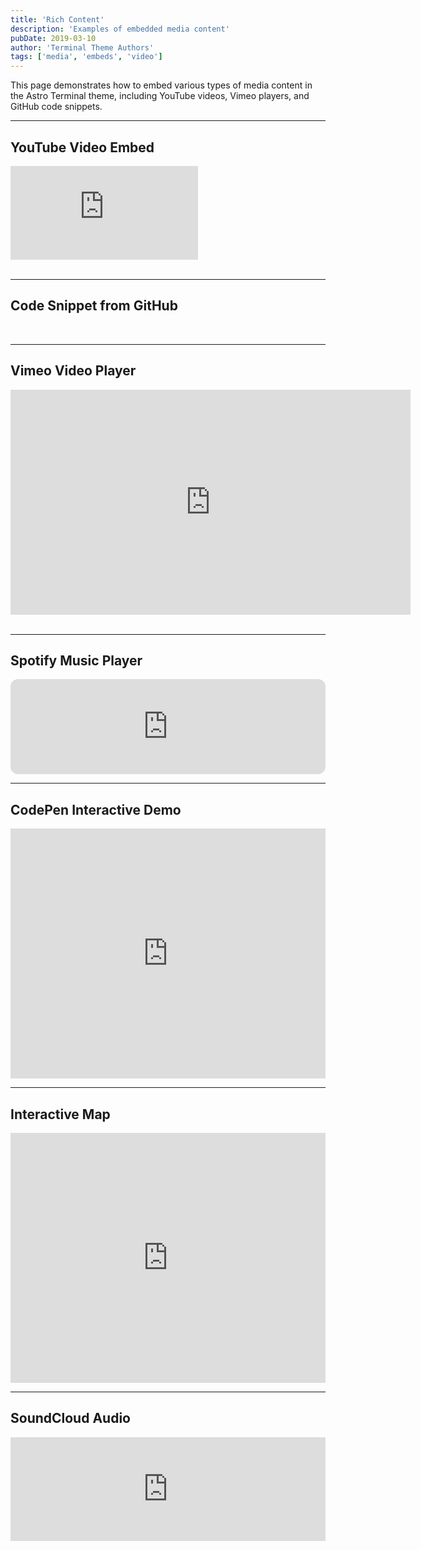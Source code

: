 ```yaml
---
title: 'Rich Content'
description: 'Examples of embedded media content'
pubDate: 2019-03-10
author: 'Terminal Theme Authors'
tags: ['media', 'embeds', 'video']
---
```


This page demonstrates how to embed various types of media content in the Astro Terminal theme, including YouTube videos, Vimeo players, and GitHub code snippets.

---

## YouTube Video Embed

<div class="video-wrapper">
  <iframe src="https://www.youtube-nocookie.com/embed/jNQXAC9IVRw" title="YouTube video player" frameborder="0" allow="accelerometer; autoplay; clipboard-write; encrypted-media; gyroscope; picture-in-picture" allowfullscreen></iframe>
</div>

<br>

---

## Code Snippet from GitHub

<script src="https://gist.github.com/spf13/7896402.js"></script>

<br>

---

## Vimeo Video Player

<div class="video-wrapper">
  <iframe src="https://player.vimeo.com/video/22439234" width="640" height="360" frameborder="0" allow="autoplay; fullscreen; picture-in-picture" allowfullscreen></iframe>
</div>

<br>

---

## Spotify Music Player

<iframe style="border-radius:12px" src="https://open.spotify.com/embed/track/4PTG3Z6ehGkBFwjybzWkR8?utm_source=generator&theme=0" width="100%" height="152" frameBorder="0" allowfullscreen="" allow="autoplay; clipboard-write; encrypted-media; fullscreen; picture-in-picture" loading="lazy"></iframe>

<br>

---

## CodePen Interactive Demo

<iframe height="400" style="width: 100%;" scrolling="no" title="Retro Terminal" src="https://codepen.io/MillerTime/embed/XgpNwb?default-tab=result&theme-id=dark" frameborder="no" loading="lazy" allowtransparency="true" allowfullscreen="true">
  See the Pen <a href="https://codepen.io/MillerTime/pen/XgpNwb">Retro Terminal</a> by MillerTime (<a href="https://codepen.io/MillerTime">@MillerTime</a>) on <a href="https://codepen.io">CodePen</a>.
</iframe>

<br>

---

## Interactive Map

<iframe src="https://www.google.com/maps/embed?pb=!1m18!1m12!1m3!1d19501.19687091392!2d6.871649076443455!3d52.21976574218451!2m3!1f0!2f0!3f0!3m2!1i1024!2i768!4f13.1!3m3!1m2!1s0x47b813d9079c5545%3A0x726416ab4bbec1ad!2sEnschede%2C%20Netherlands!5e0!3m2!1sen!2s!4v1635959493980!5m2!1sen!2s" width="100%" height="400" style="border:0;" allowfullscreen="" loading="lazy"></iframe>

<br>

---

## SoundCloud Audio

<iframe width="100%" height="166" scrolling="no" frameborder="no" allow="autoplay" src="https://w.soundcloud.com/player/?url=https%3A//api.soundcloud.com/tracks/293&color=%23eec35e&auto_play=false&hide_related=false&show_comments=true&show_user=true&show_reposts=false&show_teaser=true"></iframe>